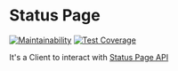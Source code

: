 # Status Page

[![Maintainability](https://api.codeclimate.com/v1/badges/6f5fc30021dd01d79e0d/maintainability)](https://codeclimate.com/github/looqbox/statuspageio/maintainability)
[![Test Coverage](https://api.codeclimate.com/v1/badges/6f5fc30021dd01d79e0d/test_coverage)](https://codeclimate.com/github/looqbox/statuspageio/test_coverage)

It's a Client to interact with [Status Page API](https://developer.statuspage.io/)
